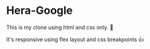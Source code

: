 # Hera-Google
This is my clone using html and css only. 🌮

It's responsive using flex layout and css breakpoints 👍
